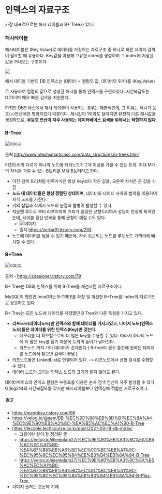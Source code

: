 
# 인덱스의 자료구조

가장 대표적으로는 해시 테이블과 B+ Tree가 있다.

### 해시테이블

해시테이블은 (Key,Value)로 데이터를 저장하는 자료구조 중 하나로 빠른 데이터 검색이 필요할 때 유용하다.  Key값을 이용해 고유한 index를 생성하며 그 index에 저장된 값을 꺼내오는 구조이다.

<img src="https://upload.wikimedia.org/wikipedia/commons/thumb/7/7d/Hash_table_3_1_1_0_1_0_0_SP.svg/220px-Hash_table_3_1_1_0_1_0_0_SP.svg.png"/>

해시 테이블 기반의 DB 인덱스는 (데이터 = 컬럼의 값, 데이터의 위치)를 (Key,Value)

로 사용하여 컬럼의 값으로 생성된 해시를 통해 인덱스를 구현하였다. 시간복잡도는 O(1)이며 매우 빠른 검색을 지원한다.

하지만 DB인덱스에서 해시 테이블이 사용되는 경우는 제한적인데, 그 이유는 해시가 등호(=)연산에만 특화되었기 때문이다. 해시값이 1이라도 달라지면 완전히 다른 해시값을 생성하므로, **부등호 연산이 자주 사용되는 데이터베이스 검색을 위해서는 적합하지 않다.**



### B-Tree 

![이미지](https://img1.daumcdn.net/thumb/R1280x0/?scode=mtistory2&fname=https%3A%2F%2Fblog.kakaocdn.net%2Fdn%2Fcikell%2FbtqBRvDU1xF%2FCdIhvg8XEhHKaP23vE4Ju1%2Fimg.jpg)

출처  http://www.btechsmartclass.com/data_structures/b-trees.html

이진트리와 다르게 하나의 노드에 자식노드가 2개 이상을 가질 수 있는 트리. 최대 M개의 자식을 가질 수 있는 B트리를 M차 B트리라고 한다.

- 이진 검색 트리처럼 왼쪽자식은 항상 Key보다 작은 값을, 오른쪽 자식은 큰 값을 가짐
- **노드 내 데이터들은 항상 정렬된 상태이며,** 데이터와 데이터 사이의 범위를 이용하여 자식 노드를 가진다.
- 키의 삽입과 삭제시 노드의 분열과 합병이 발생할 수 있다.
- 처음엔 루트로 부터 리프까지의 거리가 일정한 균형트리여서 성능이 안정화 되어있는데, 테이블 갱신 반복을 통해 균형이 깨질 수도 있다. 
  - ![이미지](https://img1.daumcdn.net/thumb/R1280x0/?scode=mtistory2&fname=https%3A%2F%2Fblog.kakaocdn.net%2Fdn%2Fb9BMy3%2FbtqBTL7abid%2FXsBqjuQU9fMG9CdDakMMa1%2Fimg.png)  
  - 출처 https://zorba91.tistory.com/293
- 노드에 데이터를 담을 수 있기 때문에, 자주 접근되는 노드를 루트노드 가까이에 배치할 수 있다. 



### B+Tree

![이미지](https://media.vlpt.us/images/emplam27/post/bcbce100-d475-4cda-aebe-946d1813949c/B%ED%94%8C%EB%9F%AC%EC%8A%A4%20%ED%8A%B8%EB%A6%AC%20%EA%B8%B0%EB%B3%B8%20%ED%98%95%ED%83%9C.jpg)

출처 - https://sdesigner.tistory.com/79

B+ Tree는 DB의 인덱스를 위해  B-Tree를 개선시킨 자료구조이다.

MySQL의 엔진인 InnoDB는 B-TREE를 확장 및 개선한 B+Tree를 Index의 자료구조로 상요하고 있다.

B+ Tree는 모든 노드에 데이터를 저장했던 B Tree와 다른 특성을 가지고 있다.

- **리프노드(데이터노드)만 인덱스와 함께 데이터를 가지고있고, 나머지 노드(인덱스 노드)들은 데이터를 위한 인덱스(Key)만 갖는다.**
  - 메모리를 더 확보함으로써 더 많은 key를 수용할 수 있다. 따라서 하나의 노드에 더 많은 key를 담기 때문에 트리의 높이가 낮아진다. 
  - 리프노드 까지 가야 데이터가 존재한다 ( B-tree의 경우 중간에 원하는 데이터를 노드에서 찾으면 검색이 끝남 )
- 리프노드들은 LinkedList로 연결되어 있다. -> 리프노드에서 선형 검사를 수행할 수 있다.
- 데이터 노드의 크기는 인덱스 노드의 크기와 같지 않아도 된다.

데이터베이스의 인덱스 컬럼은 부등호를 이용한 순차 검색 연산이 자주 발생될 수 있다. O(log2N)의 시간복잡도를 갖지만 해시테이블보다 인덱싱에 적합한 자료구조이다.



##### 참고

- https://mangkyu.tistory.com/96
- https://velog.io/@sem/DB-%EC%9D%B8%EB%8D%B1%EC%8A%A4-%EC%9E%90%EB%A3%8C-%EA%B5%AC%EC%A1%B0-B-Tree
- https://tecoble.techcourse.co.kr/post/2021-09-18-db-index/
    - 그림이랑 같이 잘 정리된 글
    - https://velog.io/@emplam27/%EC%9E%90%EB%A3%8C%EA%B5%AC%EC%A1%B0-%EA%B7%B8%EB%A6%BC%EC%9C%BC%EB%A1%9C-%EC%95%8C%EC%95%84%EB%B3%B4%EB%8A%94-B-Tree
    - https://velog.io/@emplam27/%EC%9E%90%EB%A3%8C%EA%B5%AC%EC%A1%B0-%EA%B7%B8%EB%A6%BC%EC%9C%BC%EB%A1%9C-%EC%95%8C%EC%95%84%EB%B3%B4%EB%8A%94-B-Plus-Tree
- 이미지 출처는 본문에 기재 




